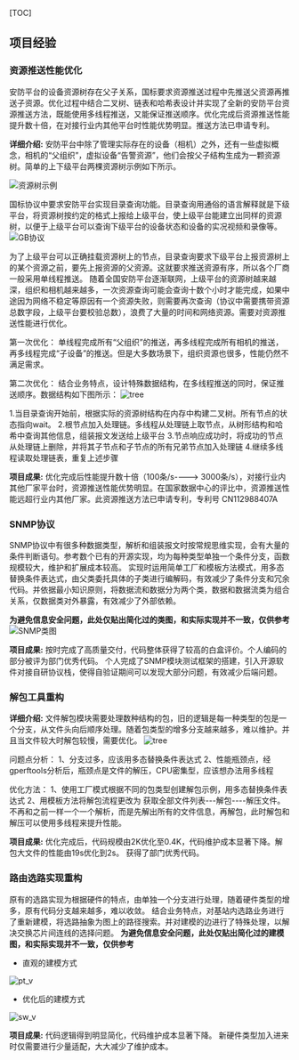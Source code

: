 [TOC]

## 项目经验

### 资源推送性能优化
安防平台的设备资源树存在父子关系，国标要求资源推送过程中先推送父资源再推送子资源。优化过程中结合二叉树、链表和哈希表设计并实现了全新的安防平台资源推送方法，既能使用多线程推送，又能保证推送顺序。优化完成后资源推送性能提升数十倍，在对接行业内其他平台时性能优势明显。推送方法已申请专利。

**详细介绍:**
安防平台中除了管理实际存在的设备（相机）之外，还有一些虚拟概念，相机的“父组织”，虚拟设备“告警资源”，他们会按父子结构生成为一颗资源树。简单的上下级平台两棵资源树示例如下所示。

![资源树示例](img/res_push/res_tree.png)

国标协议中要求安防平台实现目录查询功能。目录查询用通俗的语言解释就是下级平台，将资源树按约定的格式上报给上级平台，使上级平台能建立出同样的资源树，以便于上级平台可以查询下级平台的设备状态和设备的实况视频和录像等。
![GB协议](img/res_push/query_tree.png)

为了上级平台可以正确挂载资源树上的节点，目录查询要求下级平台上报资源树上的某个资源之前，要先上报资源的父资源。这就要求推送资源有序，所以各个厂商一般采用单线程推送。
随着全国安防平台逐渐联网，上级平台的资源树越来越深，组织和相机越来越多，一次资源查询可能会查询十数个小时才能完成，如果中途因为网络不稳定等原因有一个资源失败，则需要再次查询（协议中需要携带资源总数字段，上级平台要校验总数），浪费了大量的时间和网络资源。需要对资源推送性能进行优化。

第一次优化：
单线程完成所有“父组织”的推送，再多线程完成所有相机的推送，再多线程完成“子设备”的推送。但是大多数场景下，组织资源也很多，性能仍然不满足需求。

第二次优化：
结合业务特点，设计特殊数据结构，在多线程推送的同时，保证推送顺序。数据结构如下图所示：
![tree](img/res_push/push_tree.png)

1.当目录查询开始前，根据实际的资源树结构在内存中构建二叉树。所有节点的状态指向wait。
2.根节点加入处理链。多线程从处理链上取节点，从树形结构和哈希中查询其他信息，组装报文发送给上级平台
3.节点响应成功时，将成功的节点从处理链上删除，并将其子节点和子节点的所有兄弟节点加入处理链
4.继续多线程读取处理链表，重复上述步骤

**项目成果:**
优化完成后性能提升数十倍（100条/s----> 3000条/s），对接行业内其他厂家平台时，资源推送性能优势明显。在国家数据中心的评比中，资源推送性能远超行业内其他厂家。此资源推送方法已申请专利，专利号 CN112988407A

### SNMP协议
SNMP协议中有很多种数据类型，解析和组装报文时按常规思维实现，会有大量的条件判断语句。参考数个已有的开源实现，均为每种类型单独一个条件分支，函数规模较大，维护和扩展成本较高。
实现时运用简单工厂和模板方法模式，用多态替换条件表达式，由父类委托具体的子类进行编解码，有效减少了条件分支和冗余代码。并依据最小知识原则，将数据流和数据分为两个类，数据和数据流类为组合关系，仅数据类对外暴露，有效减少了外部依赖。


**为避免信息安全问题，此处仅贴出简化过的类图，和实际实现并不一致，仅供参考**
![SNMP类图](img/snmp/snmp_simple_class.png)


**项目成果:**
按时完成了高质量交付，代码整体获得了较高的白盒评价。个人编码的部分被评为部门优秀代码。
个人完成了SNMP模块测试框架的搭建，引入开源软件对接自研协议栈，使得自验证期间可以发现大部分问题，有效减少后端问题。


### 解包工具重构
**详细介绍:**
文件解包模块需要处理数种结构的包，旧的逻辑是每一种类型的包是一个分支，从文件头向后顺序处理。随着包类型的增多分支越来越多，难以维护。并且当文件较大时解包较慢，需要优化。
![tree](img/unpack/file_stru.png)

问题点分析：
1、分支过多，应该用多态替换条件表达式
2、性能瓶颈点，经gperftools分析后，瓶颈点是文件的解压，CPU密集型，应该想办法用多线程

优化方法：
1、使用工厂模式根据不同的包类型创建解包示例，用多态替换条件表达式
2、用模板方法将解包流程更改为  获取全部文件列表---解包----解压文件。不再和之前一样一个一个解析，而是先解出所有的文件信息，再解包，此时解包和解压可以使用多线程来提升性能。

**项目成果:**
优化完成后，代码规模由2K优化至0.4K，代码维护成本显著下降。解包大文件的性能由19s优化到2s。
获得了部门优秀代码。

### 路由选路实现重构
原有的选路实现为根据硬件的特点，由单独一个分支进行处理，随着硬件类型的增多，原有代码分支越来越多，难以收敛。
结合业务特点，对基站内选路业务进行了重新建模，将选路抽象为图上的路径搜索。并对建模的边进行了特殊处理，以解决交换芯片间连线的选择问题。
**为避免信息安全问题，此处仅贴出简化过的建模图，和实际实现并不一致，仅供参考**
- 直观的建模方式

![pt_v](img/route/pt_v.png)

- 优化后的建模方式

![sw_v](img/route/sw_v.png)

**项目成果:**
代码逻辑得到明显简化，代码维护成本显著下降。
新硬件类型加入进来时仅需要进行少量适配，大大减少了维护成本。